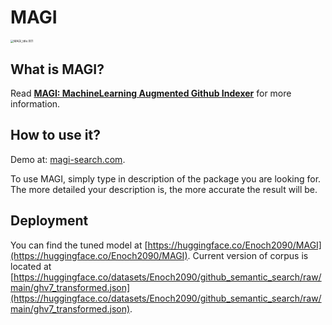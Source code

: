 # MAGI

<img src="https://raw.githubusercontent.com/Enoch2090/MAGI/main/resources/MAGI_title.001.jpeg" alt="MAGI_title.001" style="zoom: 33%;" />

## What is MAGI?

Read [**MAGI: MachineLearning Augmented Github Indexer**](https://www.enoch2090.me/article/MAGI-MachineLearning-Augmented-Github-Indexer) for more information.

## How to use it?

Demo at: [magi-search.com](https://magi-search.com).

To use MAGI, simply type in description of the package you are looking for. The more detailed your description is, the more accurate the result will be.

## Deployment

You can find the tuned model at [https://huggingface.co/Enoch2090/MAGI](https://huggingface.co/Enoch2090/MAGI).
Current version of corpus is located at [https://huggingface.co/datasets/Enoch2090/github_semantic_search/raw/main/ghv7_transformed.json](https://huggingface.co/datasets/Enoch2090/github_semantic_search/raw/main/ghv7_transformed.json).
